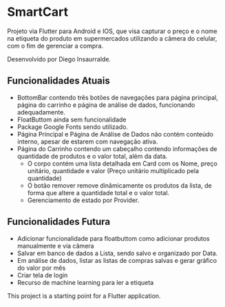 # SmartCart 

Projeto via Flutter para Android e IOS, que visa capturar o preço e o nome na etiqueta do produto em supermercados utilizando a câmera do celular, com o fim de gerenciar a compra. 

Desenvolvido por Diego Insaurralde. 

## Funcionalidades Atuais

- BottomBar contendo três botões de navegações para página principal, página do carrinho e página de análise de dados, funcionando adequadamente. 
- FloatButtom ainda sem funcionalidade
- Package Google Fonts sendo utilizado. 
- Página Principal e Página de Análise de Dados não contém conteúdo interno, apesar de estarem com navegação ativa. 
- Página do Carrinho contendo um cabeçalho contendo informações de quantidade de produtos e o valor total, além da data. 
    - O corpo contém uma lista detalhada em Card com os Nome, preço unitário, quantidade e valor (Preço unitário multiplicado pela quantidade)
    - O botão remover remove dinâmicamente os produtos da lista, de forma que altere a quantidade total e o valor total. 
    - Gerenciamento de estado por Provider.

## Funcionalidades Futura
- Adicionar funcionalidade para floatbuttom como adicionar produtos manualmente e via câmera
- Salvar em banco de dados a Lista, sendo salvo e organizado por Data. 
- Em análise de dados, listar as listas de compras salvas e gerar gráfico do valor por mês
- Criar tela de login 
- Recurso de machine learning para ler a etiqueta 

This project is a starting point for a Flutter application.

